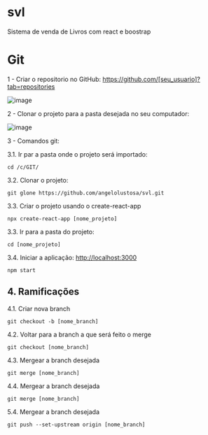 # svl
Sistema de venda de Livros com react e boostrap

# Git

 1 - Criar o repositorio no GitHub: https://github.com/[seu_usuario]?tab=repositories
 
 ![image](https://user-images.githubusercontent.com/15823158/182279844-124e3b28-d497-4298-92a7-1e46269fdb78.png)
 
 2 - Clonar o projeto para a pasta desejada no seu computador:
 
 ![image](https://user-images.githubusercontent.com/15823158/182280502-386e53b2-a98a-4b09-8267-ecac007978bd.png)

3 - Comandos git:

 3.1. Ir par a pasta onde o projeto será importado:
 
 ```cd /c/GIT/```
 
 3.2. Clonar o projeto:
 
 ```git glone https://github.com/angelolustosa/svl.git```
 
3.3. Criar o projeto usando o create-react-app

```npx create-react-app [nome_projeto] ```

3.3. Ir para a pasta do projeto:

```cd [nome_projeto]```

3.4. Iniciar a aplicação: [http://localhost:3000](http://localhost:3000)

```npm start```


## 4. Ramificações

4.1. Criar nova branch

```git checkout -b [nome_branch]```

4.2. Voltar para a branch a que será feito o merge

```git checkout [nome_branch]``` 

4.3. Mergear a branch desejada

```git merge [nome_branch]``` 

4.4. Mergear a branch desejada

```git merge [nome_branch]``` 

5.4. Mergear a branch desejada

```git push --set-upstream origin [nome_branch]``` 
